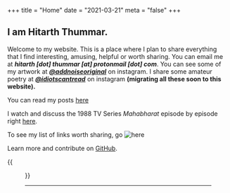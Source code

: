 +++
title = "Home"
date = "2021-03-21"
meta = "false"
+++

## I am Hitarth Thummar.
Welcome to my website. This is a place where I plan to share everything that I find interesting, amusing, helpful or worth sharing.
You can email me at    ***hitarth [dot] thummar [at] protonmail [dot] com***.
You can see some of my artwork at ***[@addnoiseoriginal](https://www.instagram.com/addnoiseoriginal)*** on instagram.
I share some amateur poetry at ***[@idiotscantread](https://www.instagram.com/idiotscantread)*** on instagram **(migrating all these soon to this website).**

You can read my posts [here](/posts)

I watch and discuss the 1988 TV Series *Mahabharat* episode by episode right [here](/mahabharat).

To see my list of links worth sharing, go ![here](/posts/interesting_links)

Learn more and contribute on [GitHub](https://github.com/gtlsgamr).

{{<figure src="/images/guycomputer.gif">}}

------



